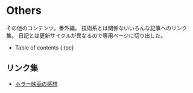 # Others

その他のコンテンツ。番外編。
技術系とは関係ないいろんな記事へのリンク集。
日記とは更新サイクルが異なるので専用ページに切り出した。

* Table of contents
{:toc}

## リンク集

* [ホラー映画の感想](/others/review-horror-movie)
